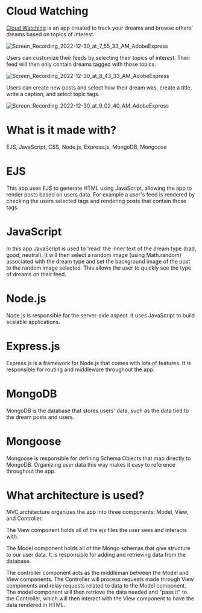# Cloud Watching

<a href="https://enchanting-lab-coat-lamb.cyclic.app/">Cloud Watching</a> is an app created to track your dreams and browse others'  dreams based on topics of interest.

![Screen_Recording_2022-12-30_at_7_55_33_AM_AdobeExpress](https://user-images.githubusercontent.com/102616304/210077910-717098a1-98fd-4ef2-b9bf-7a935a667ea2.gif)

Users can customize their feeds by selecting their topics of interest. Their feed will then only contain dreams tagged with those topics.

![Screen_Recording_2022-12-30_at_8_43_33_AM_AdobeExpress](https://user-images.githubusercontent.com/102616304/210083167-9847fd31-f397-46ef-a8aa-30ec697c809a.gif)

Users can create new posts and select how their dream was, create a title, write a caption, and select topic tags.

![Screen_Recording_2022-12-30_at_9_02_40_AM_AdobeExpress](https://user-images.githubusercontent.com/102616304/210084447-01fe4b2d-9265-4add-b073-d261b31a46b5.gif)

# What is it made with?
EJS, JavaScript, CSS, Node.js, Express.js, MongoDB, Mongoose

# EJS
This app uses EJS to generate HTML using JavaScript, allowing the app to render posts based on users data. For example a user's feed is rendered by 
checking the users selected tags and rendering posts that contain those tags.

# JavaScript
In this app JavaScript is used to 'read' the inner text of the dream type (bad, good, neutral). It will then select a random image (using Math.random) associated with the
dream type and set the background image of the post to the random image selected. This allows the user to quickly see the type of dreams on their feed.

# Node.js
Node.js is responsible for the server-side aspect. It uses JavaScript to build scalable applications.

# Express.js
Express.js is a framework for Node.js that comes with lots of features. It is responsible for routing and middleware throughout the app.

# MongoDB
MongoDB is the database that stores users' data, such as the data tied to the dream posts and users.

# Mongoose
Mongoose is responsible for defining Schema Objects that map directly to MongoDB. Organizing user data this way makes it easy to reference 
throughout the app. 

# What architecture is used?
MVC architecture organizes the app into three components: Model, View, and Controller. 

The View component holds all of the ejs files the user sees and interacts with.

The Model component holds all of the Mongo schemas that give structure to our user data. It is responsible for adding and retrieving data from the database.

The controller component acts as the middleman between the Model and View components. The Controller will process requests made through 
View components and relay requests related to data to the Model component. The model component will then retrieve the data needed and "pass it" 
to the Controller, which will then interact with the View component to have the data rendered in HTML.
